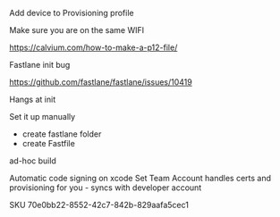Add device to Provisioning profile

Make sure you are on the same WIFI

https://calvium.com/how-to-make-a-p12-file/


Fastlane init bug

https://github.com/fastlane/fastlane/issues/10419

Hangs at init

Set it up manually
 - create fastlane folder
 - create Fastfile 

ad-hoc build


 Automatic code signing on xcode
  Set Team Account
  handles certs and provisioning for you - syncs with developer account 



SKU
70e0bb22-8552-42c7-842b-829aafa5cec1
